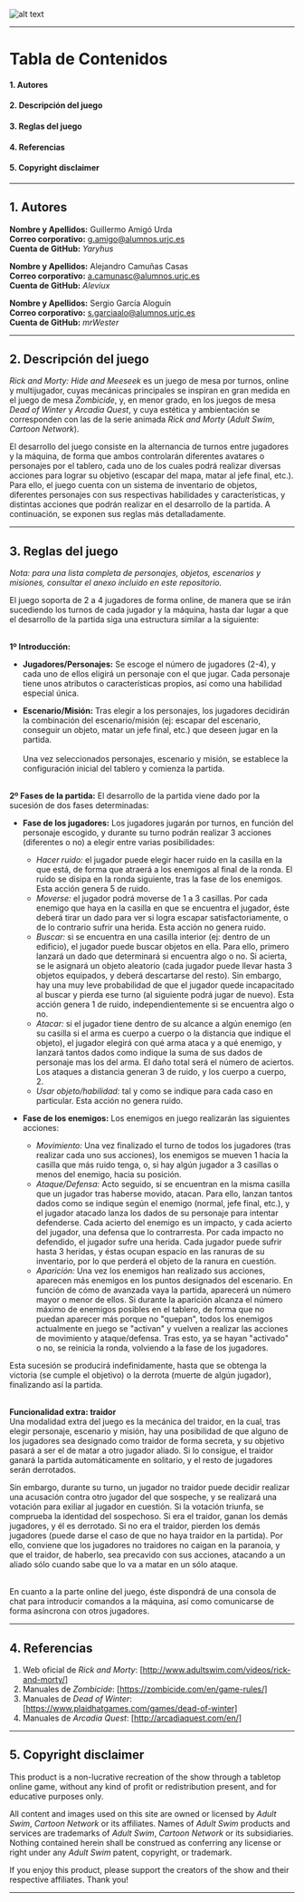 ![alt text](https://github.com/Yaryhus/Rick-And-Morty-Hide-and-Meeseek/blob/master/HideAndMeeseeks/Material/Img/Otros/Logo.png "Rick and Morty: Hide and Meeseek")

---

# Tabla de Contenidos

  #### 1. Autores
  #### 2. Descripción del juego
  #### 3. Reglas del juego
  #### 4. Referencias
  #### 5. Copyright disclaimer <br>

---

## 1. Autores

**Nombre y Apellidos:** Guillermo Amigó Urda <br>
**Correo corporativo:** g.amigo@alumnos.urjc.es <br>
**Cuenta de GitHub:** *Yaryhus* <br>

**Nombre y Apellidos:** Alejandro Camuñas Casas <br>
**Correo corporativo:** a.camunasc@alumnos.urjc.es <br>
**Cuenta de GitHub:** *Aleviux* <br>

**Nombre y Apellidos:** Sergio García Aloguín <br>
**Correo corporativo:** s.garciaalo@alumnos.urjc.es <br>
**Cuenta de GitHub:** *mrWester* <br>

---

## 2. Descripción del juego

*Rick and Morty: Hide and Meeseek* es un juego de mesa por turnos, online y multijugador, cuyas mecánicas principales se inspiran en gran medida en el juego de mesa *Zombicide*, y, en menor grado, en los juegos de mesa *Dead of Winter* y *Arcadia Quest*, y cuya estética y ambientación se corresponden con las de la serie animada *Rick and Morty* (*Adult Swim*, *Cartoon Network*).

El desarrollo del juego consiste en la alternancia de turnos entre jugadores y la máquina, de forma que ambos controlarán diferentes avatares o personajes por el tablero, cada uno de los cuales podrá realizar diversas acciones para lograr su objetivo (escapar del mapa, matar al jefe final, etc.). Para ello, el juego cuenta con un sistema de inventario de objetos, diferentes personajes con sus respectivas habilidades y características, y distintas acciones que podrán realizar en el desarrollo de la partida. A continuación, se exponen sus reglas más detalladamente.

---

## 3. Reglas del juego

*Nota: para una lista completa de personajes, objetos, escenarios y misiones, consultar el anexo incluido en este repositorio.*

El juego soporta de 2 a 4 jugadores de forma online, de manera que se irán sucediendo los turnos de cada jugador y la máquina, hasta dar lugar a que el desarrollo de la partida siga una estructura similar a la siguiente: <br><br>

**1º Introducción:** 
- **Jugadores/Personajes:** Se escoge el número de jugadores (2-4), y cada uno de ellos eligirá un personaje con el que jugar. Cada personaje tiene unos atributos o características propios, así como una habilidad especial única.

- **Escenario/Misión:** Tras elegir a los personajes, los jugadores decidirán la combinación del escenario/misión (ej: escapar del escenario, conseguir un objeto, matar un jefe final, etc.) que deseen jugar en la partida. <br><br>
Una vez seleccionados personajes, escenario y misión, se establece la configuración inicial del tablero y comienza la partida. <br><br>

**2º Fases de la partida:** El desarrollo de la partida viene dado por la sucesión de dos fases determinadas:
- **Fase de los jugadores:** Los jugadores jugarán por turnos, en función del personaje escogido, y durante su turno podrán realizar 3 acciones (diferentes o no) a elegir entre varias posibilidades:
  - *Hacer ruido:* el jugador puede elegir hacer ruido en la casilla en la que está, de forma que atraerá a los enemigos al final de la ronda. El ruido se disipa en la ronda siguiente, tras la fase de los enemigos. Esta acción genera 5 de ruido.
  - *Moverse:* el jugador podrá moverse de 1 a 3 casillas. Por cada enemigo que haya en la casilla en que se encuentra el jugador, éste deberá tirar un dado para ver si logra escapar satisfactoriamente, o de lo contrario sufrir una herida. Esta acción no genera ruido.
  - *Buscar:* si se encuentra en una casilla interior (ej: dentro de un edificio), el jugador puede buscar objetos en ella. Para ello, primero lanzará un dado que determinará si encuentra algo o no. Si acierta, se le asignará un objeto aleatorio (cada jugador puede llevar hasta 3 objetos equipados, y deberá descartarse del resto). Sin embargo, hay una muy leve probabilidad de que el jugador quede incapacitado al buscar y pierda ese turno (al siguiente podrá jugar de nuevo). Esta acción genera 1 de ruido, independientemente si se encuentra algo o no.
  - *Atacar:* si el jugador tiene dentro de su alcance a algún enemigo (en su casilla si el arma es cuerpo a cuerpo o la distancia que indique el objeto), el jugador elegirá con qué arma ataca y a qué enemigo, y lanzará tantos dados como indique la suma de sus dados de personaje mas los del arma. El daño total será el número de aciertos. Los ataques a distancia generan 3 de ruido, y los cuerpo a cuerpo, 2.
  - *Usar objeto/habilidad:* tal y como se indique para cada caso en particular. Esta acción no genera ruido.
 
- **Fase de los enemigos:** Los enemigos en juego realizarán las siguientes acciones: 
  - *Movimiento:* Una vez finalizado el turno de todos los jugadores (tras realizar cada uno sus acciones), los enemigos se mueven 1 hacia la casilla que más ruido tenga, o, si hay algún jugador a 3 casillas o menos del enemigo, hacia su posición. 
  - *Ataque/Defensa:* Acto seguido, si se encuentran en la misma casilla que un jugador tras haberse movido, atacan. Para ello, lanzan tantos dados como se indique según el enemigo (normal, jefe final, etc.), y el jugador atacado lanza los dados de su personaje para intentar defenderse. Cada acierto del enemigo es un impacto, y cada acierto del jugador, una defensa que lo contrarresta. Por cada impacto no defendido, el jugador sufre una herida. Cada jugador puede sufrir hasta 3 heridas, y éstas ocupan espacio en las ranuras de su inventario, por lo que perderá el objeto de la ranura en cuestión.
  - *Aparición:* Una vez los enemigos han realizado sus acciones, aparecen más enemigos en los puntos designados del escenario. En función de cómo de avanzada vaya la partida, aparecerá un número mayor o menor de ellos. Si durante la aparición alcanza el número máximo de enemigos posibles en el tablero, de forma que no puedan aparecer más porque no "quepan", todos los enemigos actualmente en juego se "activan" y vuelven a realizar las acciones de movimiento y ataque/defensa. Tras esto, ya se hayan "activado" o no, se reinicia la ronda, volviendo a la fase de los jugadores.

Esta sucesión se producirá indefinidamente, hasta que se obtenga la victoria (se cumple el objetivo) o la derrota (muerte de algún jugador), finalizando así la partida. <br><br>

**Funcionalidad extra: traidor** <br>
Una modalidad extra del juego es la mecánica del traidor, en la cual, tras elegir personaje, escenario y misión, hay una posibilidad de que alguno de los jugadores sea designado como traidor de forma secreta, y su objetivo pasará a ser el de matar a otro jugador aliado.
Si lo consigue, el traidor ganará la partida automáticamente en solitario, y el resto de jugadores serán derrotados. 

Sin embargo, durante su turno, un jugador no traidor puede decidir realizar una acusación contra otro jugador del que sospeche, y se realizará una votación para exiliar al jugador en cuestión. Si la votación triunfa, se comprueba la identidad del sospechoso. Si era el traidor, ganan los demás jugadores, y él es derrotado. Si no era el traidor, pierden los demás jugadores (puede darse el caso de que no haya traidor en la partida). Por ello, conviene que los jugadores no traidores no caigan en la paranoia, y que el traidor, de haberlo, sea precavido con sus acciones, atacando a un aliado sólo cuando sabe que lo va a matar en un sólo ataque. <br><br>

En cuanto a la parte online del juego, éste dispondrá de una consola de chat para introducir comandos a la máquina, así como comunicarse de forma asíncrona con otros jugadores.

---

## 4. Referencias

1. Web oficial de *Rick and Morty*: [http://www.adultswim.com/videos/rick-and-morty/] <br>
2. Manuales de *Zombicide*: [https://zombicide.com/en/game-rules/] <br>
3. Manuales de *Dead of Winter*: [https://www.plaidhatgames.com/games/dead-of-winter] <br>
4. Manuales de *Arcadia Quest*: [http://arcadiaquest.com/en/] <br>

---

## 5. Copyright disclaimer

This product is a non-lucrative recreation of the show through a tabletop online game, without any kind of profit or redistribution present, and for educative purposes only. 

All content and images used on this site are owned or licensed by *Adult Swim*, *Cartoon Network* or its affiliates. 
Names of *Adult Swim* products and services are trademarks of *Adult Swim*, *Cartoon Network* or its subsidiaries.
Nothing contained herein shall be construed as conferring any license or right under any *Adult Swim* patent, copyright, or trademark.

If you enjoy this product, please support the creators of the show and their respective affiliates. Thank you!

---
